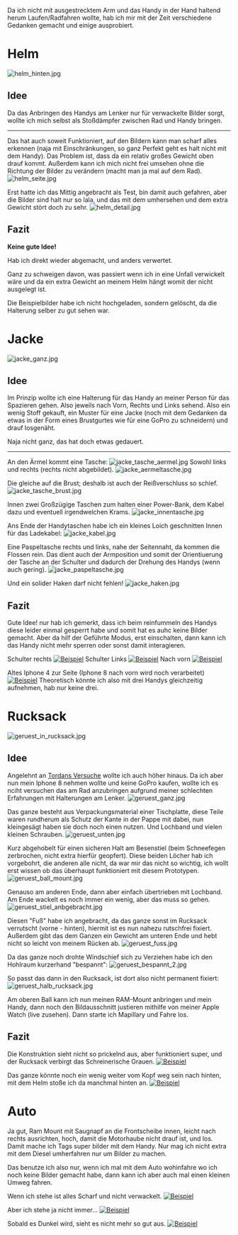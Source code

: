 Da ich nicht mit ausgestrecktem Arm und das Handy in der Hand haltend herum Laufen/Radfahren wollte, hab ich mir mit der Zeit verschiedene Gedanken gemacht und einige ausprobiert.

# Helm
![helm_hinten.jpg](https://joshinils.github.io/osm/helm_hinten.jpg)

## Idee
Da das Anbringen des Handys am Lenker nur für verwackelte Bilder sorgt, wollte ich mich selbst als Stoßdämpfer zwischen Rad und Handy bringen.

---
Das hat auch soweit Funktioniert, auf den Bildern kann man scharf alles erkennen (naja mit Einschränkungen, so ganz Perfekt geht es halt nicht mit dem Handy).
Das Problem ist, dass da ein relativ großes Gewicht oben drauf kommt. Außerdem kann ich mich nicht frei umsehen ohne die Richtung der Bilder zu verändern (macht man ja mal auf dem Rad).
![helm_seite.jpg](https://joshinils.github.io/osm/helm_seite.jpg)

Erst hatte ich das Mittig angebracht als Test, bin damit auch gefahren, aber die Bilder sind halt nur so lala, und das mit dem umhersehen und dem extra Gewicht stört doch zu sehr.
![helm_detail.jpg](https://joshinils.github.io/osm/helm_detail.jpg)

## Fazit

**Keine gute Idee!**

Hab ich direkt wieder abgemacht, und anders verwertet.

Ganz zu schweigen davon, was passiert wenn ich in eine Unfall verwickelt wäre und da ein extra Gewicht an meinem Helm hängt womit der nicht ausgelegt ist.

Die Beispielbilder habe ich nicht hochgeladen, sondern gelöscht, da die Halterung selber zu gut sehen war.

# Jacke
![jacke_ganz.jpg](https://joshinils.github.io/osm/jacke_ganz.jpg)

## Idee
Im Prinzip wollte ich eine Halterung für das Handy an meiner Person für das Spazieren gehen. Also jeweils nach Vorn, Rechts und Links sehend.
Also ein wenig Stoff gekauft, ein Muster für eine Jacke (noch mit dem Gedanken da etwas in der Form eines Brustgurtes wie für eine GoPro zu schneidern) und drauf losgenäht.

Naja nicht ganz, das hat doch etwas gedauert.

---

An den Ärmel kommt eine Tasche:
![jacke_tasche_aermel.jpg](https://joshinils.github.io/osm/jacke_tasche_aermel.jpg)
Sowohl links und rechts (rechts nicht abgebildet).
![jacke_aermeltasche.jpg](https://joshinils.github.io/osm/jacke_aermeltasche.jpg)

Die gleiche auf die Brust; deshalb ist auch der Reißverschluss so schief.
![jacke_tasche_brust.jpg](https://joshinils.github.io/osm/jacke_tasche_brust.jpg)

Innen zwei Großzügige Taschen zum halten einer Power-Bank, dem Kabel dazu und eventuell irgendwelchen Krams.
![jacke_innentasche.jpg](https://joshinils.github.io/osm/jacke_innentasche.jpg)

Ans Ende der Handytaschen habe ich ein kleines Loich geschnitten Innen für das Ladekabel:
![jacke_kabel.jpg](https://joshinils.github.io/osm/jacke_kabel.jpg)

Eine Paspeltasche rechts und links, nahe der Seitennaht, da kommen die Flossen rein. Das dient auch der Armposition und somit der Orientiuerung der Tasche an der Schulter und dadurch der Drehung des Handys (wenn auch gering).
![jacke_paspeltasche.jpg](https://joshinils.github.io/osm/jacke_paspeltasche.jpg)

Und ein solider Haken darf nicht fehlen!
![jacke_haken.jpg](https://joshinils.github.io/osm/jacke_haken.jpg)

## Fazit
Gute Idee! nur hab ich gemerkt, dass ich beim reinfummeln des Handys diese leider einmal gesperrt habe und somit hat es auhc keine Bilder gemacht. Aber da hilf der Geführte Modus, erst einschalten, dann kann ich das Handy nicht mehr sperren oder sonst damit interagieren.

Schulter rechts
[![Beispiel](https://images.mapillary.com/HGi1ilI0dXZtLOeUTdJSy0/thumb-2048.jpg)](https://www.mapillary.com/map/im/HGi1ilI0dXZtLOeUTdJSy0)
Schulter Links
[![Beispiel](https://images.mapillary.com/WddFjmJ3xRXGQZxsVLBNNZ/thumb-2048.jpg)](https://www.mapillary.com/map/im/WddFjmJ3xRXGQZxsVLBNNZ)
Nach vorn
[![Beispiel](https://images.mapillary.com/JTQrGNHZq0xMZCLtE4zv2w/thumb-2048.jpg)](https://www.mapillary.com/map/im/JTQrGNHZq0xMZCLtE4zv2w)

Altes Iphone 4 zur Seite (Iphone 8 nach vorn wird noch verarbeitet)
[![Beispiel](https://images.mapillary.com/sZMjviGgn6apyxgRaN7G3E/thumb-2048.jpg)](https://www.mapillary.com/map/im/sZMjviGgn6apyxgRaN7G3E)
Theoretisch könnte ich also mit drei Handys gleichzeitig aufnehmen, hab nur keine drei.

# Rucksack
![geruest_in_rucksack.jpg](https://joshinils.github.io/osm/geruest_in_rucksack.jpg)

## Idee

Angelehnt an [Tordans Versuche](https://www.openstreetmap.org/user/tordans/diary/395215) wollte ich auch höher hinaus.
Da ich aber nun mein Iphone 8 nehmen wollte und keine GoPro kaufen, wollte ich es nciht versuchen das am Rad anzubringen aufgrund meiner schlechten Erfahrungen mit Halterungen am Lenker.
![geruest_ganz.jpg](https://joshinils.github.io/osm/geruest_ganz.jpg)

Das ganze besteht aus Verpackungsmaterial einer Tischplatte, diese Teile waren rundherum als Schutz der Kante in der Pappe mit dabei, nun kleingesägt haben sie doch noch einen nutzen. Und Lochband und vielen kleinen Schrauben.
![geruest_unten.jpg](https://joshinils.github.io/osm/geruest_unten.jpg)

Kurz abgehobelt für einen sicheren Halt am Besenstiel (beim Schneefegen zerbrochen, nicht extra hierfür geopfert). Diese beiden Löcher hab ich vorgebohrt, die anderen alle nicht, da war mir das nicht so wichtig, ich wollt erst wissen ob das überhaupt funktioniert mit diesem Prototypen.
![geruest_ball_mount.jpg](https://joshinils.github.io/osm/geruest_ball_mount.jpg)

Genauso am anderen Ende, dann aber einfach übertrieben mit Lochband. Am Ende wackelt es noch immer ein wenig, aber das muss so gehen.
![geruest_stiel_anbgebracht.jpg](https://joshinils.github.io/osm/geruest_stiel_anbgebracht.jpg)

Diesen "Fuß" habe ich angebracht, da das ganze sonst im Rucksack verrutscht (vorne - hinten), hiermit ist es nun nahezu rutschfrei fixiert. Außerdem gibt das dem Ganzen ein Gewicht am unteren Ende und hebt nicht so leicht von meinem Rücken ab.
![geruest_fuss.jpg](https://joshinils.github.io/osm/geruest_fuss.jpg)

Da das ganze noch drohte Windschief sich zu Verziehen habe ich den Hohlraum kurzerhand "bespannt":
![geruest_bespannt_2.jpg](https://joshinils.github.io/osm/geruest_bespannt_2.jpg)

So passt das dann in den Rucksack, ist dort also nicht permanent fixiert:
![geruest_halb_rucksack.jpg](https://joshinils.github.io/osm/geruest_halb_rucksack.jpg)

Am oberen Ball kann ich nun meinen RAM-Mount anbringen und mein Handy, dann noch den Bildausschnitt justieren mithilfe von meiner Apple Watch (live zusehen).
Dann starte ich Mapillary und Fahre los.

## Fazit

Die Konstruktion sieht nicht so prickelnd aus, aber funktioniert super, und der Rucksack verbirgt das Schreinerische Grauen.
[![Beispiel](https://images.mapillary.com/RK2XVVKZpz69fqhk3IDi82/thumb-2048.jpg)](https://www.mapillary.com/map/im/RK2XVVKZpz69fqhk3IDi82)

Das ganze könnte noch ein wenig weiter vom Kopf weg sein nach hinten, mit dem Helm stoße ich da manchmal hinten an.
[![Beispiel](https://images.mapillary.com/KIzejQWayheu73hTlzu1j5/thumb-2048.jpg)](https://www.mapillary.com/map/im/KIzejQWayheu73hTlzu1j5)

# Auto
Ja gut, Ram Mount mit Saugnapf an die Frontscheibe innen, leicht nach rechts ausrichten, hoch, damit die Motorhaube nicht drauf ist, und los.
Damit mache ich Tags super bilder mit dem Handy. Nur mag ich nicht extra mit dem Diesel umherfahren nur um Bilder zu machen.

Das benutze ich also nur, wenn ich mal mit dem Auto wohinfahre wo ich noch keine Bilder gemacht habe, dann kann ich aber auch mal einen kleinen Umweg fahren.

Wenn ich stehe ist alles Scharf und nicht verwackelt.
[![Beispiel](https://images.mapillary.com/vHf0fsekepdLc0cwor8dYU/thumb-2048.jpg)](https://www.mapillary.com/map/im/vHf0fsekepdLc0cwor8dYU)

Aber ich stehe ja nicht immer...
[![Beispiel](https://images.mapillary.com/63mMvj4GviFQAqBRSKUkwW/thumb-2048.jpg)](https://www.mapillary.com/map/im/63mMvj4GviFQAqBRSKUkwW)

Sobald es Dunkel wird, sieht es nicht mehr so gut aus.
[![Beispiel](https://images.mapillary.com/lr7S3g0SBsjEdPSNaHmvwD/thumb-2048.jpg)](https://www.mapillary.com/map/im/lr7S3g0SBsjEdPSNaHmvwD)
